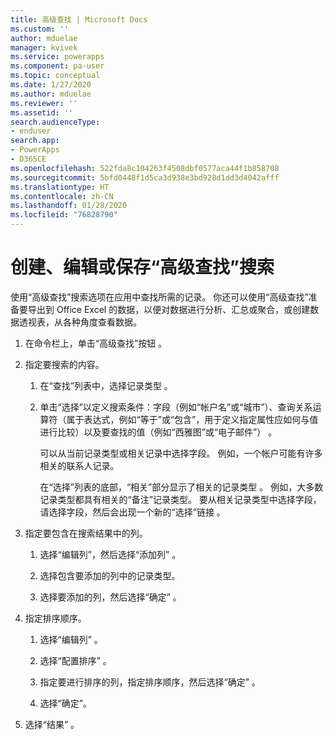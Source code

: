 ```yaml
---
title: 高级查找 | Microsoft Docs
ms.custom: ''
author: mduelae
manager: kvivek
ms.service: powerapps
ms.component: pa-user
ms.topic: conceptual
ms.date: 1/27/2020
ms.author: mduelae
ms.reviewer: ''
ms.assetid: ''
search.audienceType:
- enduser
search.app:
- PowerApps
- D365CE
ms.openlocfilehash: 522fda8c104263f4508dbf0577aca44f1b858708
ms.sourcegitcommit: 5bfd0448f1d5ca3d938e3bd928d1dd3d4042afff
ms.translationtype: HT
ms.contentlocale: zh-CN
ms.lasthandoff: 01/28/2020
ms.locfileid: "76828790"
---
```

# <a name="create-edit-or-save-an-advanced-find-search"></a>创建、编辑或保存“高级查找”搜索

使用“高级查找”搜索选项在应用中查找所需的记录。 你还可以使用“高级查找”准备要导出到 Office Excel 的数据，以便对数据进行分析、汇总或聚合，或创建数据透视表，从各种角度查看数据。  
  
1. 在命令栏上，单击“高级查找”按钮  。
  
2. 指定要搜索的内容。  
  
   1.  在“查找”列表中，选择记录类型  。  
  
   2.  单击“选择”以定义搜索条件：字段（例如“帐户名”或“城市”）、查询关系运算符（属于表达式，例如“等于”或“包含”，用于定义指定属性应如何与值进行比较）以及要查找的值（例如“西雅图”或“电子邮件”）  。  
  
       可以从当前记录类型或相关记录中选择字段。 例如，一个帐户可能有许多相关的联系人记录。  
  
       在“选择”列表的底部，“相关”部分显示了相关的记录类型   。 例如，大多数记录类型都具有相关的“备注”记录类型。 要从相关记录类型中选择字段，请选择字段，然后会出现一个新的“选择”链接  。  

3. 指定要包含在搜索结果中的列。  
  
   1.  选择“编辑列”，然后选择“添加列”   。  
  
   2.  选择包含要添加的列中的记录类型。  
  
   3.  选择要添加的列，然后选择“确定”  。  
  
4. 指定排序顺序。  
  
   1.  选择“编辑列”  。  
  
   2.  选择“配置排序”  。  
  
   3.  指定要进行排序的列，指定排序顺序，然后选择“确定”  。  
  
   4.  选择“确定”。   
  
5. 选择“结果”  。